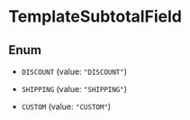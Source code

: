 

# TemplateSubtotalField

## Enum


* `DISCOUNT` (value: `"DISCOUNT"`)

* `SHIPPING` (value: `"SHIPPING"`)

* `CUSTOM` (value: `"CUSTOM"`)



